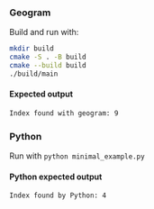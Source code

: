 ### Geogram
Build and run with:
```bash
mkdir build
cmake -S . -B build
cmake --build build
./build/main
```

#### Expected output

```bash
Index found with geogram: 9
```

### Python
Run with `python minimal_example.py`

#### Python expected output

```bash
Index found by Python: 4
```
